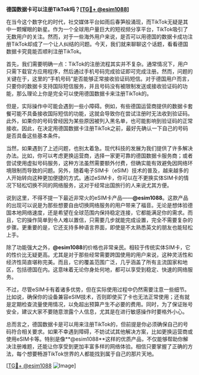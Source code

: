 **德国数据卡可以注册TikTok吗？[[TG💪+ @esim1088](https://t.me/s/esim1088)]**

在当今这个数字化的时代，社交媒体平台如雨后春笋般涌现，而TikTok无疑是其中一颗耀眼的新星。作为一个全球用户量巨大的短视频分享平台，TikTok吸引了无数用户的关注。然而，对于一些海外用户来说，是否可以用德国的数据卡成功注册TikTok却成了一个让人纠结的问题。今天，我们就来聊聊这个话题，看看德国数据卡究竟能否顺利注册TikTok。

首先，我们需要明确一点：TikTok的注册流程其实并不复杂。通常情况下，用户只需下载官方应用程序，然后通过手机号码完成验证即可完成注册。然而，问题的关键在于，这里的“手机号码”是否能够正常接收验证码短信。对于德国用户而言，只要你的数据卡支持国际短信服务，并且号码没有被限制发送或接收验证码的功能，那么理论上你是完全可以使用德国数据卡来注册TikTok的。

但是，实际操作中可能会遇到一些小障碍。例如，有些德国运营商提供的数据卡套餐可能不具备接收国际短信的功能，这就会导致你在尝试注册时无法收到验证码。此外，如果你的号码曾经因为某些原因被列入黑名单，也可能影响到验证码的正常接收。因此，在决定用德国数据卡注册TikTok之前，最好先确认一下自己的号码是否具备这些基本条件。

当然，如果遇到了上述问题，也别太着急。现代科技的发展为我们提供了许多解决办法。比如，你可以考虑更换运营商，选择一家更可靠的德国数据卡服务商；或者尝试使用虚拟号码服务，这种方法虽然需要额外付费，但确实能有效避免因网络环境限制而导致的问题。另外，随着电子SIM卡（eSIM）技术的普及，越来越多的人开始转向这种更加便捷的方式。通过eSIM卡，你可以在不更换实体SIM卡的情况下轻松切换不同的网络服务，这对于经常出国旅行的人来说尤其方便。

说到这里，不得不提一下最近非常火的eSIM卡产品——**@esim1088**。这款产品的出现可以说是为那些想要自由切换网络服务的用户带来了福音。无论是想体验德国本地网络速度，还是希望在全球范围内保持稳定连接，它都能满足你的需求。而且，它的操作简单到令人难以置信，只需要几步就能完成设置，完全不需要复杂的步骤。更重要的是，它还支持多种语言界面，即使是不太熟悉英文的朋友也能轻松上手。

除了功能强大之外，**@esim1088**的价格也非常亲民。相较于传统实体SIM卡，它的性价比无疑更高。尤其是对于那些经常需要跨国使用的用户来说，这种灵活性和经济性简直堪称完美。而且，它的覆盖范围广泛，几乎涵盖了所有主流国家和地区，包括德国在内。这意味着无论你身处何地，都可以享受到稳定、快速的网络服务。

不过，尽管eSIM卡有着诸多优势，但在实际使用过程中仍然需要注意一些细节。比如说，确保你的设备兼容eSIM技术，否则即使买了卡也无法正常使用；还有就是定期检查流量使用情况，以免超出预算产生不必要的费用。同时，为了保证账号安全，建议大家不要随意泄露个人信息，尤其是在进行敏感操作时要格外小心。

总而言之，德国数据卡是可以用来注册TikTok的，但前提是你必须确保自己的号码符合相关要求。如果不幸遇到障碍，不妨试试其他解决方案，比如更换运营商或使用eSIM卡等。特别是像**@esim1088**这样的优质产品，不仅能够帮助你解决注册难题，还能让你享受到更加丰富多样的网络体验。相信只要掌握了正确的方法，每个想要畅游TikTok世界的人都能找到属于自己的那片天地。

[[TG💪+ @esim1088](https://t.me/s/esim1088) ![Image](https://i.postimg.cc/4NQfJmqS/Snipaste-2025-05-13-00-14-12.png)]